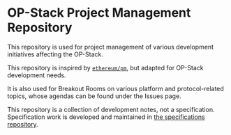 # OP-Stack Project Management Repository

This repository is used for project management of various development initiatives affecting the OP-Stack.

This repository is inspired by [`ethereum/pm`](https://github.com/ethereum/pm),
but adapted for OP-Stack development needs.

It is also used for Breakout Rooms on various platform and protocol-related topics,
whose agendas can be found under the Issues page.

This repository is a collection of development notes, not a specification.
Specification work is developed and maintained
in [the specifications repository](https://github.com/ethereum-optimism/specs/).
